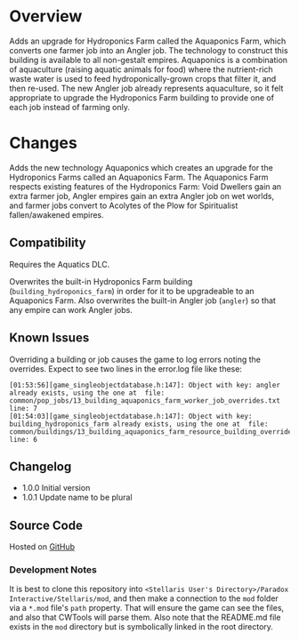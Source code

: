 # Overview

Adds an upgrade for Hydroponics Farm called the Aquaponics Farm, which converts one farmer job into an Angler job.  The technology to construct this building is available to all non-gestalt empires.  Aquaponics is a combination of aquaculture (raising aquatic animals for food) where the nutrient-rich waste water is used to feed hydroponically-grown crops that filter it, and then re-used.  The new Angler job already represents aquaculture, so it felt appropriate to upgrade the Hydroponics Farm building to provide one of each job instead of farming only.

# Changes

Adds the new technology Aquaponics which creates an upgrade for the Hydroponics Farms called an Aquaponics Farm.  The Aquaponics Farm respects existing features of the Hydroponics Farm: Void Dwellers gain an extra farmer job, Angler empires gain an extra Angler job on wet worlds, and farmer jobs convert to Acolytes of the Plow for Spiritualist fallen/awakened empires.

## Compatibility

Requires the Aquatics DLC.

Overwrites the built-in Hydroponics Farm building (`building_hydroponics_farm`) in order for it to be upgradeable to an Aquaponics Farm.  Also overwrites the built-in Angler job (`angler`) so that any empire can work Angler jobs.

## Known Issues

Overriding a building or job causes the game to log errors noting the overrides.  Expect to see two lines in the error.log file like these:

```
[01:53:56][game_singleobjectdatabase.h:147]: Object with key: angler already exists, using the one at  file: common/pop_jobs/13_building_aquaponics_farm_worker_job_overrides.txt line: 7
[01:54:03][game_singleobjectdatabase.h:147]: Object with key: building_hydroponics_farm already exists, using the one at  file: common/buildings/13_building_aquaponics_farm_resource_building_overrides.txt line: 6
```

## Changelog

* 1.0.0 Initial version
* 1.0.1 Update name to be plural

## Source Code

Hosted on [GitHub](https://github.com/corsairmarks/building_aquaponics_farm)

### Development Notes

It is best to clone this repository into `<Stellaris User's Directory>/Paradox Interactive/Stellaris/mod`, and then make a connection to the `mod` folder via a `*.mod` file's `path` property.  That will ensure the game can see the files, and also that CWTools will parse them.  Also note that the README.md file exists in the `mod` directory but is symbolically linked in the root directory.